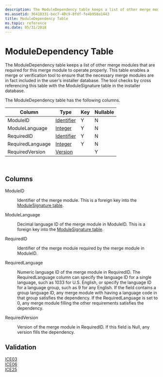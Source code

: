 ```yaml
---
description: The ModuleDependency table keeps a list of other merge modules that are required for this merge module to operate properly.
ms.assetid: 36418331-bec7-40c9-8fdf-fe4b958a1443
title: ModuleDependency Table
ms.topic: reference
ms.date: 05/31/2018
---
```


# ModuleDependency Table

The ModuleDependency table keeps a list of other merge modules that are required for this merge module to operate properly. This table enables a merge or verification tool to ensure that the necessary merge modules are in fact included in the user's installer database. The tool checks by cross referencing this table with the ModuleSignature table in the installer database.

The ModuleDependency table has the following columns.



| Column           | Type                         | Key | Nullable |
|------------------|------------------------------|-----|----------|
| ModuleID         | [Identifier](identifier.md) | Y   | N        |
| ModuleLanguage   | [Integer](integer.md)       | Y   | N        |
| RequiredID       | [Identifier](identifier.md) | Y   | N        |
| RequiredLanguage | [Integer](integer.md)       | Y   | N        |
| RequiredVersion  | [Version](version.md)       |     | Y        |



 

## Columns

<dl> <dt>

<span id="ModuleID"></span><span id="moduleid"></span><span id="MODULEID"></span>ModuleID
</dt> <dd>

Identifier of the merge module. This is a foreign key into the [ModuleSignature table](modulesignature-table.md).

</dd> <dt>

<span id="ModuleLanguage"></span><span id="modulelanguage"></span><span id="MODULELANGUAGE"></span>ModuleLanguage
</dt> <dd>

Decimal language ID of the merge module in ModuleID. This is a foreign key into the [ModuleSignature table](modulesignature-table.md).

</dd> <dt>

<span id="RequiredID"></span><span id="requiredid"></span><span id="REQUIREDID"></span>RequiredID
</dt> <dd>

Identifier of the merge module required by the merge module in ModuleID.

</dd> <dt>

<span id="RequiredLanguage"></span><span id="requiredlanguage"></span><span id="REQUIREDLANGUAGE"></span>RequiredLanguage
</dt> <dd>

Numeric language ID of the merge module in RequiredID. The RequiredLanguage column can specify the language ID for a single language, such as 1033 for U.S. English, or specify the language ID for a language group, such as 9 for any English. If the field contains a group language ID, any merge module with having a language code in that group satisfies the dependency. If the RequiredLanguage is set to 0, any merge module filling the other requirements satisfies the dependency.

</dd> <dt>

<span id="RequiredVersion"></span><span id="requiredversion"></span><span id="REQUIREDVERSION"></span>RequiredVersion
</dt> <dd>

Version of the merge module in RequiredID. If this field is Null, any version fills the dependency.

</dd> </dl>

## Validation

<dl>

[ICE03](ice03.md)  
[ICE06](ice06.md)  
[ICE25](ice25.md)  
</dl>

 

 



